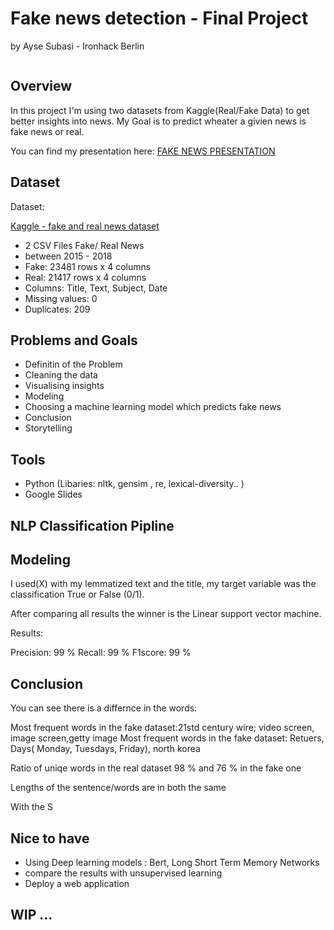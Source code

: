 # Fake news detection - Final Project 
by Ayse Subasi - Ironhack Berlin




![<test>](nlppipeline.png)



## Overview

In this project I'm using two datasets from Kaggle(Real/Fake Data) to get better insights into news. My Goal is to predict wheater a givien news is fake news or real.


You can find my presentation here: [FAKE NEWS PRESENTATION](https://docs.google.com/presentation/d/1EbNREB32czgayLnX-TpxRI9maS30daqWMb_eRhrSu34/edit#slide=id.gf5d37a23ac_0_168)

## Dataset


Dataset:

[Kaggle - fake and real news dataset](https://www.kaggle.com/clmentbisaillon/fake-and-real-news-dataset)


+ 2 CSV Files Fake/ Real News
+ between 2015 - 2018
+ Fake: 23481 rows x 4 columns
+ Real: 21417 rows x 4 columns
+ Columns: Title, Text, Subject, Date
+ Missing values: 0 
+ Duplicates: 209

## Problems and Goals

+ Definitin of the Problem 
+ Cleaning the data 
+ Visualising insights
+ Modeling
+ Choosing a machine learning model which predicts fake news
+ Conclusion
+ Storytelling

## Tools

+ Python (Libaries: nltk, gensim , re, lexical-diversity.. )
+ Google Slides


## NLP Classification Pipline 



## Modeling

I used(X) with my lemmatized text and the title, my target variable was the classification True or False (0/1).

After comparing all results the winner is the Linear support vector machine.

Results:
    
Precision: 99 %
Recall: 99 %
F1score: 99 %


## Conclusion

You can see there is a differnce in the words:

Most frequent words in the fake dataset:21std century wire; video screen, image screen,getty image
Most frequent words in the fake dataset: Retuers, Days( Monday, Tuesdays, Friday), north korea

    
Ratio of uniqe words in the real dataset 98 % and 76 % in the fake one


Lengths of the sentence/words are in both the same


With the S

## Nice to have 

+ Using Deep learning models : Bert, Long Short Term Memory Networks
+ compare the results with unsupervised learning
+ Deploy a web application 


## WIP ...


```python

```
